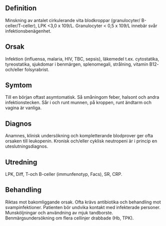 ## Definition

Minskning av antalet cirkulerande vita blodkroppar (granulocyter/ B-celler/T-celler), LPK <3,0 x 109/L. Granulocyter < 0,5 x 109/L innebär svår infektionsbenägenhet.

## Orsak

Infektion (influensa, malaria, HIV, TBC, sepsis), läkemedel t.ex. cytostatika, tyreostatika, sjukdomar i benmärgen, splenomegali, strålning, vitamin B12- och/eller folsyrabrist.

## Symtom

Till en början oftast asymtomatisk. Så småningom feber, halsont och andra infektionstecken. Sår i och runt munnen, på kroppen, runt ändtarm och vagina är vanliga.

## Diagnos

Anamnes, klinisk undersökning och kompletterande blodprover ger ofta orsaken till leukopenin. Kronisk och/eller cyklisk neutropeni är i princip en uteslutningsdiagnos.

## Utredning

LPK, Diff, T-och B-celler (immunfenotyp, Facs), SR, CRP.

## Behandling

Riktas mot bakomliggande orsak. Ofta krävs antibiotika och behandling mot svampinfektioner. Patienten bör undvika kontakt med infekterade personer. Munsköljningar och användning av mjuk tandborste. Benmärgsundersökning om flera cellinjer drabbade (Hb, TPK).

